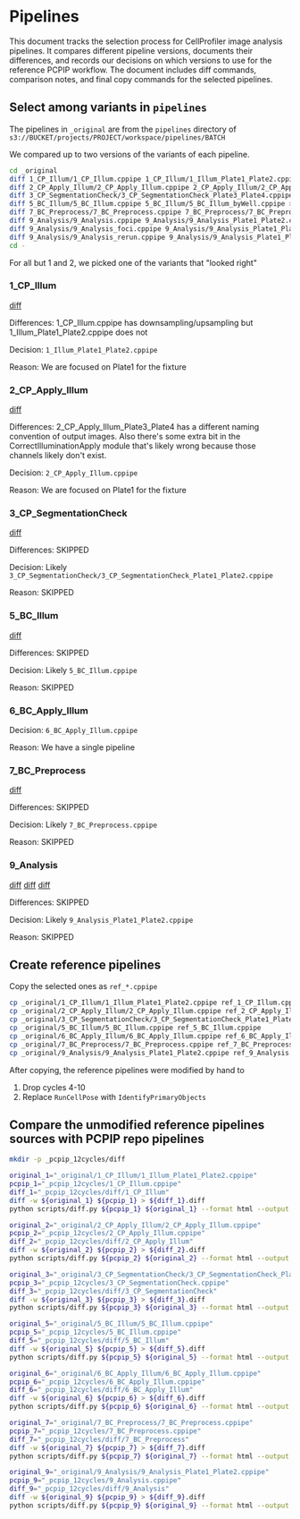 # Pipelines

This document tracks the selection process for CellProfiler image analysis pipelines. It compares different pipeline versions, documents their differences, and records our decisions on which versions to use for the reference PCPIP workflow. The document includes diff commands, comparison notes, and final copy commands for the selected pipelines.

## Select among variants in `pipelines`

The pipelines in `_original` are from the `pipelines` directory of `s3://BUCKET/projects/PROJECT/workspace/pipelines/BATCH`

We compared up to two versions of the variants of each pipeline.

```bash
cd _original
diff 1_CP_Illum/1_CP_Illum.cppipe 1_CP_Illum/1_Illum_Plate1_Plate2.cppipe > 1_CP_Illum/1_CP_Illum__1_Illum_Plate1_Plate2.diff
diff 2_CP_Apply_Illum/2_CP_Apply_Illum.cppipe 2_CP_Apply_Illum/2_CP_Apply_Illum_Plate3_Plate4.cppipe > 2_CP_Apply_Illum/2_CP_Apply_Illum__2_CP_Apply_Illum_Plate3_Plate4.diff
diff 3_CP_SegmentationCheck/3_CP_SegmentationCheck_Plate3_Plate4.cppipe 3_CP_SegmentationCheck/3_CP_SegmentationCheck_Plate1_Plate2.cppipe > 3_CP_SegmentationCheck/3_CP_SegmentationCheck_Plate3_Plate4__3_CP_SegmentationCheck_Plate1_Plate2.diff
diff 5_BC_Illum/5_BC_Illum.cppipe 5_BC_Illum/5_BC_Illum_byWell.cppipe > 5_BC_Illum/5_BC_Illum__5_BC_Illum_byWell.diff
diff 7_BC_Preprocess/7_BC_Preprocess.cppipe 7_BC_Preprocess/7_BC_Preprocess_4.cppipe > 7_BC_Preprocess/7_BC_Preprocess__7_BC_Preprocess_4.diff
diff 9_Analysis/9_Analysis.cppipe 9_Analysis/9_Analysis_Plate1_Plate2.cppipe > 9_Analysis/9_Analysis__9_Analysis_Plate1_Plate2.diff
diff 9_Analysis/9_Analysis_foci.cppipe 9_Analysis/9_Analysis_Plate1_Plate2.cppipe > 9_Analysis/9_Analysis_foci__9_Analysis_Plate1_Plate2.diff
diff 9_Analysis/9_Analysis_rerun.cppipe 9_Analysis/9_Analysis_Plate1_Plate2.cppipe > 9_Analysis/9_Analysis_rerun__9_Analysis_Plate1_Plate2.diff
cd -
```

For all but 1 and 2, we picked one of the variants that "looked right"

### 1_CP_Illum

[diff](_original/1_CP_Illum/1_CP_Illum__1_Illum_Plate1_Plate2.diff)

Differences: 1_CP_Illum.cppipe has downsampling/upsampling but 1_Illum_Plate1_Plate2.cppipe does not

Decision: `1_Illum_Plate1_Plate2.cppipe`

Reason: We are focused on Plate1 for the fixture


### 2_CP_Apply_Illum

[diff](_original/2_CP_Apply_Illum/2_CP_Apply_Illum__2_CP_Apply_Illum_Plate3_Plate4.diff)

Differences: 2_CP_Apply_Illum_Plate3_Plate4 has a different naming convention of output images. Also there's some extra bit in the CorrectIlluminationApply module that's likely wrong because those channels likely don't exist.

Decision: `2_CP_Apply_Illum.cppipe`

Reason: We are focused on Plate1 for the fixture


### 3_CP_SegmentationCheck

[diff](_original/3_CP_SegmentationCheck/3_CP_SegmentationCheck_Plate1_Plate2__3_CP_SegmentationCheck_Plate3_Plate4.diff)

Differences: SKIPPED

Decision: Likely `3_CP_SegmentationCheck/3_CP_SegmentationCheck_Plate1_Plate2.cppipe`

Reason: SKIPPED


### 5_BC_Illum

[diff](_original/5_BC_Illum/5_BC_Illum__5_BC_Illum_byWell.diff)

Differences: SKIPPED

Decision: Likely `5_BC_Illum.cppipe`

Reason: SKIPPED


### 6_BC_Apply_Illum

Decision: `6_BC_Apply_Illum.cppipe`

Reason: We have a single pipeline


### 7_BC_Preprocess

[diff](_original/7_BC_Preprocess/7_BC_Preprocess__7_BC_Preprocess_4.diff)

Differences: SKIPPED

Decision: Likely `7_BC_Preprocess.cppipe`

Reason: SKIPPED


### 9_Analysis

[diff](_original/9_Analysis/9_Analysis__9_Analysis_Plate1_Plate2.diff)
[diff](_original/9_Analysis/9_Analysis_foci__9_Analysis_Plate1_Plate2.diff)
[diff](_original/9_Analysis/9_Analysis_rerun__9_Analysis_Plate1_Plate2.diff)

Differences: SKIPPED

Decision: Likely `9_Analysis_Plate1_Plate2.cppipe`

Reason: SKIPPED


## Create reference pipelines

Copy the selected ones as `ref_*.cppipe`

```bash
cp _original/1_CP_Illum/1_Illum_Plate1_Plate2.cppipe ref_1_CP_Illum.cppipe
cp _original/2_CP_Apply_Illum/2_CP_Apply_Illum.cppipe ref_2_CP_Apply_Illum.cppipe
cp _original/3_CP_SegmentationCheck/3_CP_SegmentationCheck_Plate1_Plate2.cppipe ref_3_CP_SegmentationCheck.cppipe
cp _original/5_BC_Illum/5_BC_Illum.cppipe ref_5_BC_Illum.cppipe
cp _original/6_BC_Apply_Illum/6_BC_Apply_Illum.cppipe ref_6_BC_Apply_Illum.cppipe
cp _original/7_BC_Preprocess/7_BC_Preprocess.cppipe ref_7_BC_Preprocess.cppipe
cp _original/9_Analysis/9_Analysis_Plate1_Plate2.cppipe ref_9_Analysis.cppipe
```

After copying, the reference pipelines were modified by hand to

1. Drop cycles 4-10
2. Replace `RunCellPose` with `IdentifyPrimaryObjects`

## Compare the unmodified reference pipelines sources with PCPIP repo pipelines

```bash
mkdir -p _pcpip_12cycles/diff

original_1="_original/1_CP_Illum/1_Illum_Plate1_Plate2.cppipe"
pcpip_1="_pcpip_12cycles/1_CP_Illum.cppipe"
diff_1="_pcpip_12cycles/diff/1_CP_Illum"
diff -w ${original_1} ${pcpip_1} > ${diff_1}.diff
python scripts/diff.py ${pcpip_1} ${original_1} --format html --output ${diff_1}.html

original_2="_original/2_CP_Apply_Illum/2_CP_Apply_Illum.cppipe"
pcpip_2="_pcpip_12cycles/2_CP_Apply_Illum.cppipe"
diff_2="_pcpip_12cycles/diff/2_CP_Apply_Illum"
diff -w ${original_2} ${pcpip_2} > ${diff_2}.diff
python scripts/diff.py ${pcpip_2} ${original_2} --format html --output ${diff_2}.html

original_3="_original/3_CP_SegmentationCheck/3_CP_SegmentationCheck_Plate1_Plate2.cppipe"
pcpip_3="_pcpip_12cycles/3_CP_SegmentationCheck.cppipe"
diff_3="_pcpip_12cycles/diff/3_CP_SegmentationCheck"
diff -w ${original_3} ${pcpip_3} > ${diff_3}.diff
python scripts/diff.py ${pcpip_3} ${original_3} --format html --output ${diff_3}.html

original_5="_original/5_BC_Illum/5_BC_Illum.cppipe"
pcpip_5="_pcpip_12cycles/5_BC_Illum.cppipe"
diff_5="_pcpip_12cycles/diff/5_BC_Illum"
diff -w ${original_5} ${pcpip_5} > ${diff_5}.diff
python scripts/diff.py ${pcpip_5} ${original_5} --format html --output ${diff_5}.html

original_6="_original/6_BC_Apply_Illum/6_BC_Apply_Illum.cppipe"
pcpip_6="_pcpip_12cycles/6_BC_Apply_Illum.cppipe"
diff_6="_pcpip_12cycles/diff/6_BC_Apply_Illum"
diff -w ${original_6} ${pcpip_6} > ${diff_6}.diff
python scripts/diff.py ${pcpip_6} ${original_6} --format html --output ${diff_6}.html

original_7="_original/7_BC_Preprocess/7_BC_Preprocess.cppipe"
pcpip_7="_pcpip_12cycles/7_BC_Preprocess.cppipe"
diff_7="_pcpip_12cycles/diff/7_BC_Preprocess"
diff -w ${original_7} ${pcpip_7} > ${diff_7}.diff
python scripts/diff.py ${pcpip_7} ${original_7} --format html --output ${diff_7}.html

original_9="_original/9_Analysis/9_Analysis_Plate1_Plate2.cppipe"
pcpip_9="_pcpip_12cycles/9_Analysis.cppipe"
diff_9="_pcpip_12cycles/diff/9_Analysis"
diff -w ${original_9} ${pcpip_9} > ${diff_9}.diff
python scripts/diff.py ${pcpip_9} ${original_9} --format html --output ${diff_9}.html
```
